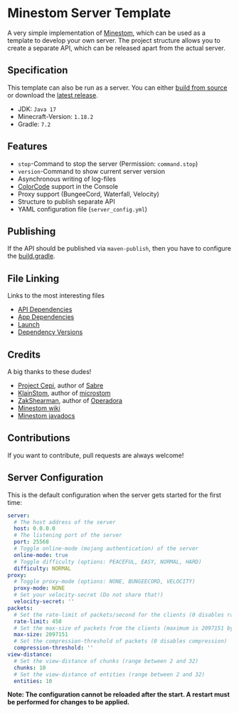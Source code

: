 # Minestom Server Template

A very simple implementation of [Minestom](https://minestom.net), which can be used as a template to
develop your own server. The project structure allows you to create a separate API, which can be
released apart from the actual server.

## Specification

This template can also be run as a server. You can
either [build from source](https://github.com/Koboo/TemplateStom/archive/refs/heads/main.zip) or
download the [latest release](https://github.com/Koboo/TemplateStom/releases/latest).

* JDK: ``Java 17``
* Minecraft-Version: ``1.18.2``
* Gradle: ``7.2``

## Features

* ``stop``-Command to stop the server (Permission: ``command.stop``)
* ``version``-Command to show current server version
* Asynchronous writing of log-files
* [ColorCode](https://minecraft.fandom.com/wiki/Formatting_codes) support in the Console
* Proxy support (BungeeCord, Waterfall, Velocity)
* Structure to publish separate API
* YAML configuration file (``server_config.yml``)

## Publishing

If the API should be published via ``maven-publish``, then you have to configure the [build.gradle](server-api/build.gradle).

## File Linking

Links to the most interesting files

* [API Dependencies](server-api/build.gradle)
* [App Dependencies](server-app/build.gradle)
* [Launch](server-app/src/main/java/eu/koboo/minestom/Launch.java)
* [Dependency Versions](gradle.properties)

## Credits

A big thanks to these dudes!

* [Project Cepi](https://github.com/Project-Cepi), author
  of [Sabre](https://github.com/Project-Cepi/Sabre)
* [KlainStom](https://github.com/KlainStom), author
  of [microstom](https://github.com/KlainStom/microstom)
* [ZakShearman](https://github.com/ZakShearman), author
  of [Operadora](https://github.com/ZakShearman/Operadora)
* [Minestom wiki](https://wiki.minestom.net/)
* [Minestom javadocs](https://javadoc.minestom.net/)

## Contributions

If you want to contribute, pull requests are always welcome!

## Server Configuration

This is the default configuration when the server gets started for the first time:

````yaml
server:
  # The host address of the server
  host: 0.0.0.0
  # The listening port of the server
  port: 25568
  # Toggle online-mode (mojang authentication) of the server
  online-mode: true
  # Toggle difficulty (options: PEACEFUL, EASY, NORMAL, HARD)
  difficulty: NORMAL
proxy:
  # Toggle proxy-mode (options: NONE, BUNGEECORD, VELOCITY)
  proxy-mode: NONE
  # Set your velocity-secret (Do not share that!)
  velocity-secret: ''
packets:
  # Set the rate-limit of packets/second for the clients (0 disables rate-limit)
  rate-limit: 450
  # Set the max-size of packets from the clients (maximum is 2097151 bytes)
  max-size: 2097151
  # Set the compression-threshold of packets (0 disables compression)
  compression-threshold: ''
view-distance:
  # Set the view-distance of chunks (range between 2 and 32)
  chunks: 10
  # Set the view-distance of entities (range between 2 and 32)
  entities: 10
````

**Note: The configuration cannot be reloaded after the start. A restart must be performed for
changes to be applied.**

